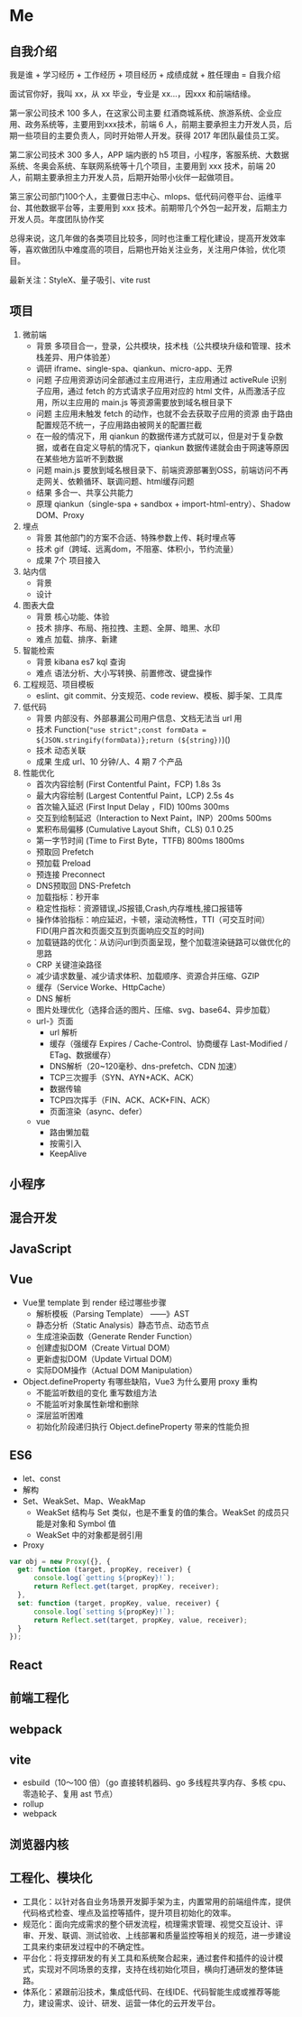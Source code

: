# Me






## 自我介绍

我是谁 + 学习经历 + 工作经历 + 项目经历 + 成绩成就 + 胜任理由 = 自我介绍

面试官你好，我叫 xx，从 xx 毕业，专业是 xx...，因xxx 和前端结缘。

第一家公司技术 100 多人，在这家公司主要 红酒商城系统、旅游系统、企业应用、政务系统等，主要用到xxx技术，前端 6 人，前期主要承担主力开发人员，后期一些项目的主要负责人，同时开始带人开发。获得 2017 年团队最佳员工奖。

第二家公司技术 300 多人，APP 端内嵌的 h5 项目，小程序，客服系统、大数据系统、冬奥会系统、车联网系统等十几个项目，主要用到 xxx 技术，前端 20 人，前期主要承担主力开发人员，后期开始带小伙伴一起做项目。

第三家公司部门100个人，主要做日志中心、mlops、低代码问卷平台、运维平台、其他数据平台等，主要用到 xxx 技术。前期带几个外包一起开发，后期主力开发人员。年度团队协作奖

总得来说，这几年做的各类项目比较多，同时也注重工程化建设，提高开发效率等，喜欢做团队中难度高的项目，后期也开始关注业务，关注用户体验，优化项目。

最新关注：StyleX、量子吸引、vite rust

## 项目

1. 微前端
    - 背景 多项目合一，登录，公共模块，技术栈（公共模块升级和管理、技术栈差异、用户体验差）
    - 调研 iframe、single-spa、qiankun、micro-app、无界
    - 问题 子应用资源访问全部通过主应用进行，主应用通过 activeRule 识别子应用，通过 fetch 的方式请求子应用对应的 html 文件，从而激活子应用，所以主应用的 main.js 等资源需要放到域名根目录下
    - 问题 主应用未触发 fetch 的动作，也就不会去获取子应用的资源 由于路由配置规范不统一，子应用路由被网关的配置拦截
    - 在一般的情况下，用 qiankun 的数据传递方式就可以，但是对于复杂数据，或者在自定义导航的情况下，qiankun 数据传递就会由于网速等原因在某些地方监听不到数据
    - 问题 main.js 要放到域名根目录下、前端资源部署到OSS，前端访问不再走网关、依赖循环、联调问题、html缓存问题
    - 结果 多合一、共享公共能力
    - 原理 qiankun（single-spa + sandbox + import-html-entry）、Shadow DOM、Proxy
2. 埋点
   - 背景 其他部门的方案不合适、特殊参数上传、耗时埋点等
   - 技术 gif（跨域、远离dom，不阻塞、体积小，节约流量）
   - 成果 7个 项目接入
3. 站内信
   - 背景
   - 设计
4. 图表大盘
   - 背景 核心功能、体验
   - 技术 排序、布局、拖拉拽、主题、全屏、暗黑、水印
   - 难点 加载、排序、新建
5. 智能检索
   - 背景 kibana es7 kql 查询
   - 难点 语法分析、大小写转换、前置修改、键盘操作
6. 工程规范、项目模板
   - eslint、git commit、分支规范、code review、模板、脚手架、工具库
7. 低代码
   - 背景 内部没有、外部暴漏公司用户信息、文档无法当 url 用
   - 技术 Function(`"use strict";const formData = ${JSON.stringify(formData)};return (${string})`)()
   - 技术 动态关联
   - 成果 生成 url、10 分钟/人、4 期 7 个产品
8. 性能优化
   - 首次内容绘制 (First Contentful Paint，FCP) 1.8s 3s
   - 最大内容绘制 (Largest Contentful Paint，LCP) 2.5s 4s
   - 首次输入延迟 (First Input Delay ，FID) 100ms 300ms
   - 交互到绘制延迟（Interaction to Next Paint，INP）200ms 500ms
   - 累积布局偏移 (Cumulative Layout Shift，CLS) 0.1 0.25
   - 第一字节时间 (Time to First Byte，TTFB) 800ms 1800ms
   - 预取回 Prefetch
   - 预加载 Preload
   - 预连接 Preconnect
   - DNS预取回 DNS-Prefetch
   - 加载指标：秒开率
   - 稳定性指标：资源错误,JS报错,Crash,内存堆栈,接口报错等
   - 操作体验指标：响应延迟，卡顿，滚动流畅性，TTI（可交互时间） FID(用户首次和页面交互到页面响应交互的时间)
   - 加载链路的优化：从访问url到页面呈现，整个加载渲染链路可以做优化的思路
   - CRP 关键渲染路径
   - 减少请求数量、减少请求体积、加载顺序、资源合并压缩、GZIP
   - 缓存（Service Worke、HttpCache）
   - DNS 解析
   - 图片处理优化（选择合适的图片、压缩、svg、base64、异步加载）
   - url-》页面
     - url 解析
     - 缓存（强缓存 Expires / Cache-Control、协商缓存 Last-Modified / ETag、数据缓存）
     - DNS解析（20~120毫秒、dns-prefetch、CDN 加速）
     - TCP三次握手（SYN、AYN+ACK、ACK）
     - 数据传输
     - TCP四次挥手（FIN、ACK、ACK+FIN、ACK）
     - 页面渲染（async、defer）
   - vue
     - 路由懒加载
     - 按需引入
     - KeepAlive

## 小程序

## 混合开发   

## JavaScript

## Vue

- Vue里 template 到 render 经过哪些步骤
  - 解析模板（Parsing Template） ——》AST
  - 静态分析（Static Analysis）静态节点、动态节点
  - 生成渲染函数（Generate Render Function）
  - 创建虚拟DOM（Create Virtual DOM）
  - 更新虚拟DOM（Update Virtual DOM）
  - 实际DOM操作（Actual DOM Manipulation）
- Object.defineProperty 有哪些缺陷，Vue3 为什么要用 proxy 重构
  - 不能监听数组的变化 重写数组方法
  - 不能监听对象属性新增和删除
  - 深层监听困难
  - 初始化阶段递归执行 Object.defineProperty 带来的性能负担

## ES6

- let、const
- 解构
- Set、WeakSet、Map、WeakMap
  - WeakSet 结构与 Set 类似，也是不重复的值的集合。WeakSet 的成员只能是对象和 Symbol 值
  - WeakSet 中的对象都是弱引用
- Proxy

```js
var obj = new Proxy({}, {
  get: function (target, propKey, receiver) {
      console.log(`getting ${propKey}!`);
      return Reflect.get(target, propKey, receiver);
  },
  set: function (target, propKey, value, receiver) {
      console.log(`setting ${propKey}!`);
      return Reflect.set(target, propKey, value, receiver);
  }
});
```

## React

## 前端工程化

## webpack

## vite

- esbuild（10～100 倍）（go 直接转机器码、go 多线程共享内存、多核 cpu、零造轮子、复用 ast 节点）
- rollup
- webpack

## 浏览器内核

## 工程化、模块化

- 工具化：以针对各自业务场景开发脚手架为主，内置常用的前端组件库，提供代码格式检查、埋点及监控等插件，提升项目初始化的效率。
- 规范化：面向完成需求的整个研发流程，梳理需求管理、视觉交互设计、评审、开发、联调、测试验收、上线部署和质量监控等相关的规范，进一步建设工具来约束研发过程中的不确定性。
- 平台化：将支撑研发的有关工具和系统聚合起来，通过套件和插件的设计模式，实现对不同场景的支撑，支持在线初始化项目，横向打通研发的整体链路。
- 体系化：紧跟前沿技术，集成低代码、在线IDE、代码智能生成或推荐等能力，建设需求、设计、研发、运营一体化的云开发平台。
